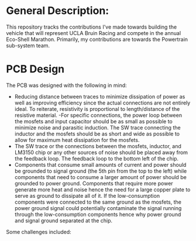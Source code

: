 # General Description: 
This repository tracks the contributions I've made towards building the vehicle that will represent UCLA Bruin Racing and compete in the annual Eco-Shell Marathon. Primarily, my contributions are towards the Powertrain sub-system team.

# PCB Design
The PCB was designed with the following in mind:
- Reducing distance between traces to minimize dissipation of power as well as improving efficiency since the actual connections are not entirely ideal. To reiterate, resistivity is proportional to length/distance of the resistive material. 
-For specific connections, the power loop between the mosfets and input capacitor should be as small as possible to minimize noise and parasitic induction. The SW trace connecting the inductor and the  mosfets should be as short and wide as possible to allow for maximum heat dissipation for the mosfets.
- The SW trace or the connections between the mosfets, inductor, and LM3150 chip or any other sources of noise should be placed away from the feedback loop. The feedback loop to the bottom left of the chip.
- Components that consume small amounts of current and power should be grounded to signal ground (the 5th pin from the top to the left) while components that need to consume a larger amount of power should be grounded to power ground. Components that require more power generate more heat and noise hence the need for a large copper plate to serve as ground to dissipate all of it. If the low-consumption components were connected to the same ground as the mosfets, the power ground signal could potentially contaminate the signal running through the low-consumption components hence why power ground and signal ground separated at the chip.

Some challenges included:
